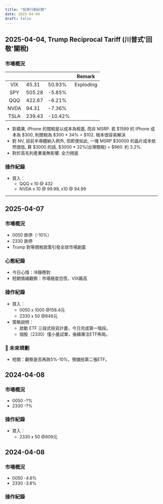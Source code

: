 ```yaml
---
title: "投資行動紀錄"
date: 2025-04-09
draft: false
---
```



## 2025-04-04, Trump Reciprocal Tariff (川普式'回敬'關稅)

### 市場概況

|      |        |         | Remark    |
|:----:| ------ | ------- | --------- |
| VIX  | 45.31  | 50.93%  | Exploding |
| SPY  | 505.28 | -5.85%  |           |
| QQQ  | 422.67 | -6.21%  |           |
| NVDA | 94.31  | -7.36%  |           |
| TSLA | 239.43 | -10.42% |           |

- 對蘋果, iPhone 的關稅是以成本為稅基, 而非 MSRP. 若 $1599 的 iPhone 成本為 $300, 則關稅為 $300 * 34% = $102. 根本很容易解決
- 對 NV, 目前半導體納入例外, 但即使如此, 一塊 MSRP $30000 的晶片成本依然很低, 算 $3000 的話, $3000 * 32%(台灣關稅) = $960. 約 3.2%.
- 對於高毛利產業毫無影響. 全力撈底

### 操作紀錄

- 買入：
  - QQQ x 10 @ 432
  - NVDA x 10 @ 99.99, x10 @ 94.99

---


## 2025-04-07

### 市場概況

- 0050 跌停（-10%）
- 2330 跌停
- Trump 對等關稅政策引發全球市場劇震

### 心態紀錄

- 今日心情：冷靜應對
- 短期情緒觀察：市場極度恐慌，VIX飆高

### 操作紀錄

- 買入：
  - 0050 x 1000 @158.4元
  - 2330 x 50 @848元
- 策略說明：
  - 啟動 ETF 三段式撿貨計畫，今日完成第一階段。
  - 個股（2330）僅小量試單，後續專注ETF佈局。

### 🎯 未來規劃

- 短期：觀察是否再跌5%-10%，預備撿第二張ETF。


## 2024-04-08

### 市場概況

- 0050 -?%
- 2330 -?%

### 操作紀錄
- 買入：
  - 2330 x 50 @809元


## 2024-04-08

### 市場概況

- 0050 -4.6%
- 2330 -3.8%

### 操作紀錄
